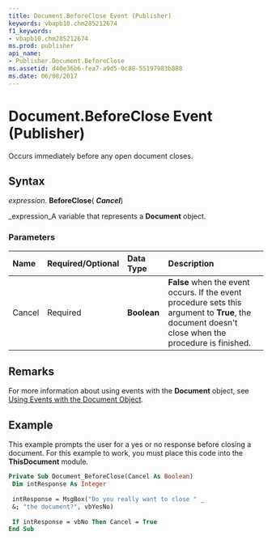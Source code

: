 ```yaml
---
title: Document.BeforeClose Event (Publisher)
keywords: vbapb10.chm285212674
f1_keywords:
- vbapb10.chm285212674
ms.prod: publisher
api_name:
- Publisher.Document.BeforeClose
ms.assetid: d40e36b6-fea7-a9d5-0c88-55197983b888
ms.date: 06/08/2017
---
```



# Document.BeforeClose Event (Publisher)

Occurs immediately before any open document closes.


## Syntax

 _expression_. **BeforeClose**( **_Cancel_**)

 _expression_A variable that represents a **Document** object.


### Parameters



|**Name**|**Required/Optional**|**Data Type**|**Description**|
|:-----|:-----|:-----|:-----|
|Cancel|Required| **Boolean**| **False** when the event occurs. If the event procedure sets this argument to **True**, the document doesn't close when the procedure is finished.|

## Remarks

For more information about using events with the **Document** object, see [Using Events with the Document Object](using-events-with-the-document-object-publisher.md).


## Example

This example prompts the user for a yes or no response before closing a document. For this example to work, you must place this code into the **ThisDocument** module.


```vb
Private Sub Document_BeforeClose(Cancel As Boolean) 
 Dim intResponse As Integer 
 
 intResponse = MsgBox("Do you really want to close " _ 
 &; "the document?", vbYesNo) 
 
 If intResponse = vbNo Then Cancel = True 
End Sub
```


